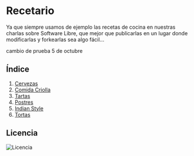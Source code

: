 Recetario
=========

Ya que siempre usamos de ejemplo las recetas de cocina en nuestras charlas sobre Software Libre, que mejor que publicarlas en un lugar donde modificarlas y forkearlas sea algo fácil...

cambio de prueba 5 de octubre

## Índice

1. [Cervezas](https://github.com/vdifiore/recetario/tree/master/Cervezas)
2. [Comida Criolla](https://github.com/vdifiore/recetario/tree/master/Criolla)
3. [Tartas](https://github.com/vdifiore/recetario/tree/master/Tartas)
4. [Postres](https://github.com/vdifiore/recetario/tree/master/postres)
5. [Indian Style](https://github.com/vdifiore/recetario/tree/master/Indian%20style)
6. [Tortas](https://github.com/vdifiore/recetario/tree/master/Tortas)

## Licencia


![Licencia](http://www.creativecommons.org.ar/media/uploads/licencias/by-sa-125px.png "Licencia")
